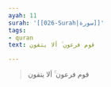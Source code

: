 ```yaml
---
ayah: 11
surah: '[[026-Surah|سورة]]'
tags:
- quran
text: قوم فرعون ۚ ألا يتقون

---
```

> قوم فرعون ۚ ألا يتقون
